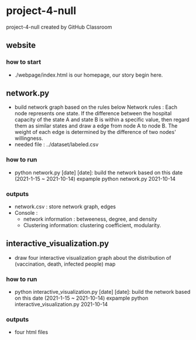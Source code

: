 # project-4-null
project-4-null created by GitHub Classroom
## website
### how to start
* ./webpage/index.html is our homepage, our story begin here.
## network.py
* build network graph based on the rules below 
   Network rules :   Each node represents one state. If the difference between the
   hospital capacity of the state A and state B is within a specific value,
   then regard them as similar states and draw a edge from node A to node B.
   The weight of each edge is determined by the difference of two nodes' willingness.
 * needed file : ../dataset/labeled.csv  
### how to run
* python network.py [date]
[date]: build the network based on this date (2021-1-15 ~ 2021-10-14)
expample python network.py 2021-10-14
### outputs 
* network.csv : store network graph, edges 
* Console : 
  * network information : betweeness, degree, and density
  * Clustering information: clustering coefficient, modularity.
  
## interactive_visualization.py
* draw four interactive visualization graph about the distribution of (vaccination, death, infected people) map 

### how to run
* python interactive_visualization.py [date]
[date]: build the network based on this date (2021-1-15 ~ 2021-10-14)
expample python interactive_visualization.py 2021-10-14

### outputs 
* four html files 
